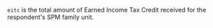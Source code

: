 `eitc` is the total amount of Earned Income Tax Credit received for the respondent's SPM family unit.
